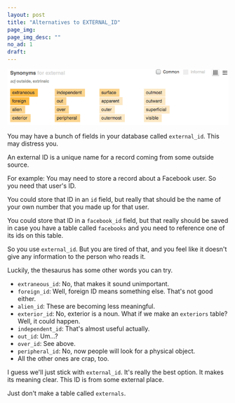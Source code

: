 ```yaml
---
layout: post
title: "Alternatives to EXTERNAL_ID"
page_img: 
page_img_desc: ""
no_ad: 1
draft: 
---
```


<img src="/assets/Screen Shot 2017-08-01 at 3.00.00 PM.png" />

You may have a bunch of fields in your database called `external_id`. This may distress you.

An external ID is a unique name for a record coming from some outside source.

For example: You may need to store a record about a Facebook user. So you need that user's ID. 

You could store that ID in an `id` field, but really that should be the name of your own number that you made up for that user.

You could store that ID in a `facebook_id` field, but that really should be saved in case you 
have a table called `facebooks` and you need to reference one of its ids on this table.

So you use `external_id`. But you are tired of that, and you feel like it doesn't give any information to the person who reads it.

Luckily, the thesaurus has some other words you can try.

* `extraneous_id`: No, that makes it sound unimportant.
* `foreign_id`: Well, foreign ID means something else. That's not good either.
* `alien_id`: These are becoming less meaningful.
* `exterior_id`: No, exterior is a noun. What if we make an `exteriors` table? Well, it could happen.
* `independent_id`: That's almost useful actually.
* `out_id`: Um...?
* `over_id`: See above.
* `peripheral_id`: No, now people will look for a physical object.
* All the other ones are crap, too.

I guess we'll just stick with `external_id`. It's really the best option. It makes its meaning clear. This ID is from some external place.

Just don't make a table called `externals`.
